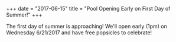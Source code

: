 +++
date = "2017-06-15"
title = "Pool Opening Early on First Day of Summer!"
+++

<script type="text/javascript">
var deadline = 'May 27 2017 14:00:00';

function getTimeRemaining(endtime){
  var t = Date.parse(endtime) - (new Date());
  var seconds = Math.floor( (t/1000) % 60 );
  var minutes = Math.floor( (t/1000/60) % 60 );
  var hours = Math.floor( (t/(1000*60*60)) % 24 );
  var days = Math.floor( t/(1000*60*60*24) );
  return {
    'total': t,
    'days': days,
    'hours': hours,
    'minutes': minutes,
    'seconds': seconds
  };
}

function initializeClock(id, endtime){
  var clock = document.getElementById(id);
  if (Date.parse(endtime) < (new Date())) {
    clock.style.display = "none";
    return;
  }
  clock.style.display = "block";
  var daysSpan = clock.querySelector('.days');
  var hoursSpan = clock.querySelector('.hours');
  var minutesSpan = clock.querySelector('.minutes');
  var secondsSpan = clock.querySelector('.seconds')
  var timeinterval = setInterval(function(){
    var t = getTimeRemaining(endtime);
    daysSpan.innerHTML = t.days;
    hoursSpan.innerHTML = t.hours;
    minutesSpan.innerHTML = t.minutes;
    secondsSpan.innerHTML = t.seconds;
    if(t.total<=0){
      clearInterval(timeinterval);
    }
  }, 1000);
}

window.addEventListener("load", function() {
   // initializeClock('clockdiv', deadline);
});

</script>


<style>
#clockdiv{
    font-family: sans-serif;
    color: #fff;
    font-weight: 100;
    text-align: center;
    font-size: 30px;
    margin-left: auto;
    margin-right: auto;
    margin-top: 15px;
    margin-bottom: 20px;
    display: none;
}

#clockdiv > div{
    padding: 10px;
    border-radius: 3px;
    background: #00BF96;
    display: inline-block;
}

#clockdiv div > span{
    padding: 15px;
    border-radius: 3px;
    background: #00816A;
    display: inline-block;
}

.smalltext{
    padding-top: 5px;
    font-size: 16px;
}
</style>

<div id="clockdiv" style="display: none;">
  <div>
    <span class="days"></span>
    <div class="smalltext">Days</div>
  </div>
  <div>
    <span class="hours"></span>
    <div class="smalltext">Hours</div>
  </div>
  <div>
    <span class="minutes"></span>
    <div class="smalltext">Minutes</div>
  </div>
  <div>
    <span class="seconds"></span>
    <div class="smalltext">Seconds</div>
  </div>
</div>

The first day of summer is approaching! We'll open early (1pm) on Wednesday 6/21/2017 and have free popsicles to celebrate!

<!--more-->


